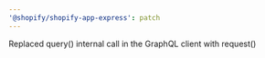 ```yaml
---
'@shopify/shopify-app-express': patch
---
```


Replaced query() internal call in the GraphQL client with request()
